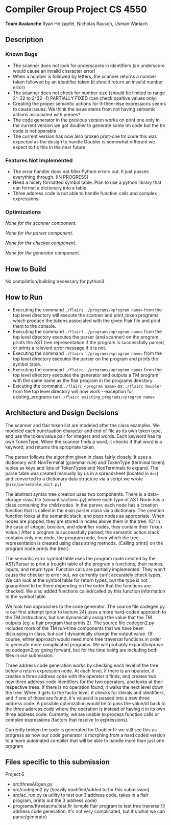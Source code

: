 # Compiler Group Project CS 4550
**Team Avalanche**
Ryan Holzapfel, Nicholas Rausch, Usman Wariach

## Description
### Known Bugs
* The scanner does not look for underscores in identifiers (an underscore would cause an invalid character error)
* When a number is followed by letters, the scanner returns a number token followed by an identifier token (it should return an invalid number error)
* The scanner does not check for number size (should be limited to range 2^-32 to 2^32 -1) PARTIALLY FIXED (can check positive values only)
* Creating the proper semantic actions for if-then-else expressions seems to cause issues. We think the issue stems from not having semantic actions associated with primes?
* The code generator in the previous version works on print one only in the current version we got doubler to generate some tm code but the tm code is not operable 
* The current version has now also broken print-one tm code this was expected as the design to handle Doubler is somewhat different we expect to fix this in the near future

### Features Not Implemented
* The error handler does not filter Python errors out. It just passes everything through. (IN PROGRESS)
* Need a nicely formatted symbol table. Plan to use a python library that can format a dictionary into a table. 
* Three address code is not able to handle function calls and complex expressions. 

### Optimizations
_None for the scanner component._

_None for the parser component._

_None for the checker component._

_None for the generator component._

## How to Build
No compilation/building necessary for python3.

## How to Run
* Executing the command `./flairs ./programs/<program name>` from the top level directory will execute the scanner and print_token programs which produce the tokens associated with the given Flair file and print them to the console. 
* Executing the command `./flairf ./programs/<program name>` from the top level directory executes the parser (and scanner) on the program, prints the AST tree representation if the program is successfully parsed, or prints a relevent error message if it is not.
* Executing the command `./flairv ./programs/<program name>` from the top level directory executes the parser on the program and prints the symbol table.
* Executing the command `./flairc ./programs/<program name>` from the top level directory executes the generator and outputs a TM program with the same name as the flair program in the programs directory
* Exicuting the command `./flairc <program name>` ex: `./flairc Doubler` from the top level directory will now work --exception for existing_programs run `./flairc existing_programs/<program name>`

## Architecture and Design Decisions
The scanner and flair token list are modeled after the class examples. We modeled each punctuation character and end of file as its own token type, and use the token/value pair for integers and words. 
Each keyword has its own TokenType. When the scanner finds a word, it checks if that word is a keyword, and returns the apropriate token. 

The parser follows the algorithm given in class fairly closely. It uses a dictionary with NonTerminal (grammar rule) and TokenType (terminal token) tuples as keys and lists of TokenTypes and NonTerminals to expand.
The parse table was created manually by us in a spreadsheet (located in `doc`) and converted to a dictionary data structure via a script we wrote (`misc/parsetable_dict.py`)

The abstract syntax tree creation uses two components. There is a data-storage class file (semanticactions.py) where each type of AST Node has a class containing the child nodes.
In the parser, each node has a creation function that is called in the main parser class via a dictionary. The creation function looks at the semantic stack, and pops nodes as appropriate. When nodes are popped, they are stored in nodes above them in the tree. (Or in the case of integer, boolean, and identifier nodes, they contain their Token Value.)
After a program is successfully parsed, the semantic action stack contains only one node, the program node, from which the tree representation is created using class string methods. (Calling print() on the program node prints the tree.)

The semantic error symbol table uses the program node created by the AST/Parser to print a (rough) table of the program's functions, their names, inputs, and return type. Function calls are partially implemented. They won't cause the checker to error out, we currently can't accurately check types.
We can look at the symbol table for return types, but the type is not guaranteed to be there depending on the order that the functions are checked. We also added functions called/called by this function information to the symbol table.

We took two approaches to the code generator. The source file codegen.py is our first attempt (prior to lecture 24) uses a more hard-coded approach to the TM instructions, but can dynamically assign the value that the TM outputs (eg. a flair program that prints 2). 
The source file codegen2.py includes more of the TM run-time components that we have been discussing in class, but can't dynamically change the output value.
Of course, either approach would need more tree traversal functions in order to generate more complicated programs. 
We will probably expand/improve on codegen2.py going forward, but for the time being are including both files in our submission.

Three address code generation works by checking each level of the tree below a return expression node. At each level, if there is an operator, it creates a three address code with the operator it finds, and creates two new three address code identifiers for the two operators, and looks at their respective trees.
If there is no operation found, it walks the next level down the tree. When it gets to the factor level, it checks for literals and identifiers, and if one of those are found, it's value/id is passed into a new three address code. A possible optimization would be to pass the value/id back to the three address code where the operation is instead of having it in its own three address code. 
Currently, we are unable to process function calls or complex expressions (factors that resolve to expressions).

Currently broken tm code is generated for Doubler.flr we still see this as progress as now our code generator is morphing from a hard coded version to a more automated compiler that will be able to handle more than just one program

## Files specific to this submission
Project 6
* src/threeACgen.py
* src/codegen2.py (heavily modified/added to for this submission)
* src/ac_run.py (a utility to test our 3 address code, takes in a flair program, prints out the 3 address code)
* programs/threeacmultest.flr (simple flair program to test tree traversal/3 address code generation; it's not very complicated, but it's what we can parse/generate)
